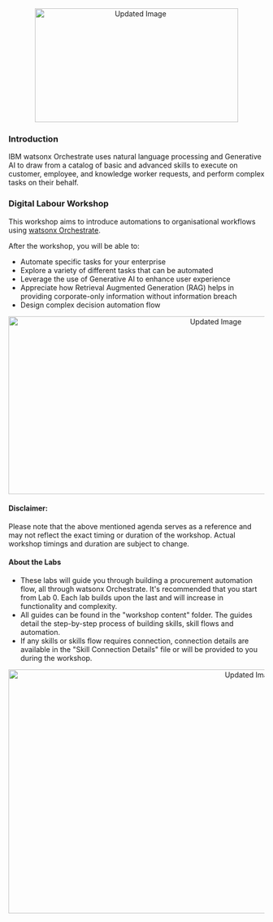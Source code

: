 <div align="center">
  <img src="https://github.com/user-attachments/assets/73d75627-a774-4a00-9338-cc8f471abb89" alt="Updated Image" width="400" height="224">
</div>

### Introduction
IBM watsonx Orchestrate uses natural language processing and Generative AI to draw from a catalog of basic and advanced skills to execute on customer, employee, and knowledge worker requests, and perform complex tasks on their behalf.

### Digital Labour Workshop
This workshop aims to introduce automations to organisational workflows using [watsonx Orchestrate](https://www.ibm.com/products/watsonx-orchestrate).<br>

After the workshop, you will be able to:
- Automate specific tasks for your enterprise
- Explore a variety of different tasks that can be automated
- Leverage the use of Generative AI to enhance user experience
- Appreciate how Retrieval Augmented Generation (RAG) helps in providing corporate-only information without information breach
- Design complex decision automation flow

<div align="center">
  <img src="https://github.com/user-attachments/assets/a396d0d3-c447-45d1-9ce5-8c452eb2c980" alt="Updated Image" style="width:800px; height:350px;">
</div>

#### Disclaimer:
Please note that the above mentioned agenda serves as a reference and may not reflect the exact timing or duration of the workshop.
Actual workshop timings and duration are subject to change.
#### About the Labs
- These labs will guide you through building a procurement automation flow, all through watsonx Orchestrate. It's recommended that you start from Lab 0. Each lab builds upon the last and will increase in functionality and complexity.
- All guides can be found in the "workshop content" folder. The guides detail the step-by-step process of building skills, skill flows and automation.
- If any skills or skills flow requires connection, connection details are available in the "Skill Connection Details" file or will be provided to you during the workshop.

<div align="center">
  <img src="https://github.com/user-attachments/assets/dc08219e-9d26-4127-9a8c-2512ef015655" alt="Updated Image" width="937" height="480">
</div>
